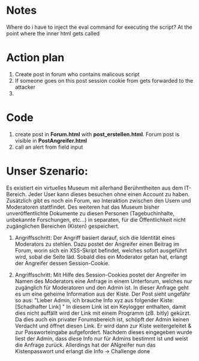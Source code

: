 # Notes
Where do i have to inject the eval command for executing the script? At the point where the inner html gets called 

# Action plan
1. Create post in forum who contains malicous script
2. If someone goes on this post session cookie from gets forwarded to the attacker
3. 

# Code
1. create post in **Forum.html** with **post_erstellen.html**. Forum post is visible in **PostAngreifer.html**
2. call an alert from field input

# Unser Szenario:
Es existiert ein virtuelles Museum mit allerhand Berühmtheiten aus dem IT-Bereich. Jeder User kann dieses besuchen ohne einen Account zu haben. Zusätzlich gibt es noch ein Forum, wo Interaktion zwischen den Usern und Moderatoren stattfindet. Des weiteren hat das Museum bisher unveröffentlichte Dokumente zu diesen Personen (Tagebuchinhalte, unbekannte Forschungen, etc...) in separaten, für die Öffentlichkeit nicht zugänglichen Bereichen (Kisten) gespeichert.

1. Angriffsschritt:
Der Angriff basiert darauf, sich die Identität eines Moderators zu stehlen. Dazu postet der Angreifer einen Beitrag im Forum, worin sich ein XSS-Skript befindet, welches sofort ausgeführt wird, sobal die Seite läd. Sobald dies ein Moderator getan hat, erlangt der Angreifer dessen Session-Cookie. 

2. Angriffsschritt:
Mit Hilfe des Session-Cookies postet der Angreifer im Namen des Moderators eine Anfrage in einem Unterforum, welches nur zugänglich für Moderatoren und den Admin ist. In dieser Anfrage geht es um eine geheime Information aus der Kiste. Der Post sieht ungefähr so aus: "Lieber Admin, ich brauche Info xyz aus folgender Kiste: [Schadhafter Link] "
In diesem Link ist ein Keylogger enthalten, damit dies nicht auffällt wird der Link mit einem Programm (zB. bitly) gekürzt. Da dies auch ein privater Forumsbereich ist, schöpft der Admin keinen Verdacht und öffnet diesen Link. Er wird dann zur Kiste weitergeleitet & zur Passworteingabe aufgefordert. Nachdem dieses eingegeben wurde liest der Admin, dass diese Info nur für Admins bestimmt ist und weist die Anfrage zurück. Allerdings hat der ANgreifer nun das Kistenpasswort und erlangt die Info -> Challenge done